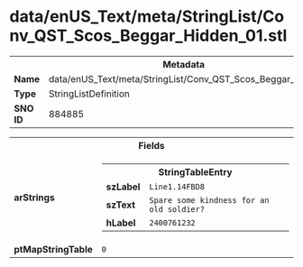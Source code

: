 <h1>data/enUS_Text/meta/StringList/Conv_QST_Scos_Beggar_Hidden_01.stl</h1><table><tr><th colspan="100%">Metadata</th></tr><tr><td><b>Name</b></td><td>data/enUS_Text/meta/StringList/Conv_QST_Scos_Beggar_Hidden_01.stl</td></tr><tr><td><b>Type</b></td><td>StringListDefinition</td></tr><tr><td><b>SNO ID</b></td><td>884885</td></tr></table>

<table><tr><th colspan="100%">Fields</th></tr><tr><td><b>arStrings</b></td><td><table><tr><th colspan="100%">StringTableEntry</th></tr><tr><td><b>szLabel</b></td><td><code>Line1.14FBD8</code></td></tr><tr><td><b>szText</b></td><td><code>Spare some kindness for an old soldier?</code></td></tr><tr><td><b>hLabel</b></td><td><code>2400761232</code></td></tr></table>


</td></tr><tr><td><b>ptMapStringTable</b></td><td><code>0</code></td></tr></table>

